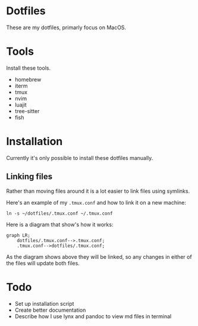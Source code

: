 # Dotfiles
These are my dotfiles, primarly focus on MacOS.

# Tools
Install these tools.
* homebrew
* iterm
* tmux
* nvim
* luajit
* tree-sitter
* fish

# Installation
Currently it's only possible to install these dotfiles manually.

## Linking files
Rather than moving files around it is a lot easier to link files using symlinks.

Here's an example of my `.tmux.conf` and how to link it on a new machine:

`ln -s ~/dotfiles/.tmux.conf ~/.tmux.conf`

Here is a diagram that show's how it works:

```mermaid
graph LR;
    dotfiles/.tmux.conf-->.tmux.conf;
    .tmux.conf-->dotfiles/.tmux.conf;
```
As the diagram shows above they will be linked, so any changes in either of the files will update both files.
# Todo
* Set up installation script
* Create better documentation
* Describe how I use lynx and pandoc to view md files in terminal

